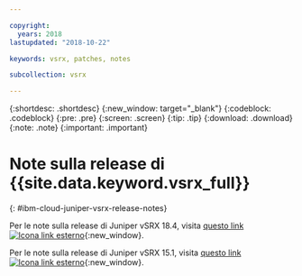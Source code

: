 ```yaml
---

copyright:
  years: 2018
lastupdated: "2018-10-22"

keywords: vsrx, patches, notes

subcollection: vsrx

---
```


{:shortdesc: .shortdesc}
{:new_window: target="_blank"}
{:codeblock: .codeblock}
{:pre: .pre}
{:screen: .screen}
{:tip: .tip}
{:download: .download}
{:note: .note}
{:important: .important}

# Note sulla release di {{site.data.keyword.vsrx_full}}
{: #ibm-cloud-juniper-vsrx-release-notes}

Per le note sulla release di Juniper vSRX 18.4, visita [questo link ![Icona link esterno](../../icons/launch-glyph.svg "Icona link esterno")](https://www.juniper.net/documentation/en_US/vsrx/information-products/topic-collections/release-notes/18.4/index.html){:new_window}.

Per le note sulla release di Juniper vSRX 15.1, visita [questo link ![Icona link esterno](../../icons/launch-glyph.svg "Icona link esterno")](https://www.juniper.net/documentation/en_US/vsrx/information-products/topic-collections/release-notes/15.1x49/vsrx-release-notes-15.1x49-d120.pdf){:new_window}.

